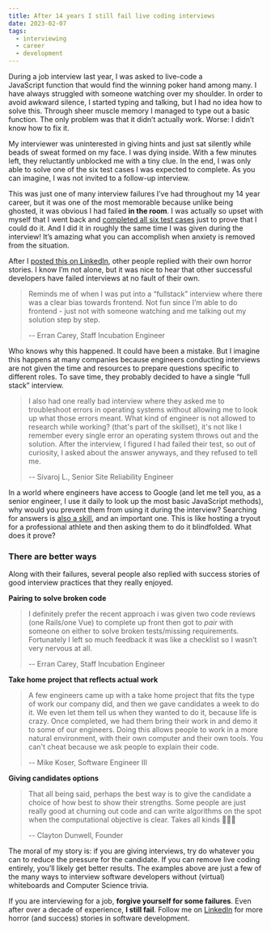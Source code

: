 ```yaml
---
title: After 14 years I still fail live coding interviews
date: 2023-02-07
tags:
  - interviewing
  - career
  - development
---
```


During a job interview last year, I was asked to live-code a JavaScript function that would find the winning poker hand among many. I have always struggled with someone watching over my shoulder. In order to avoid awkward silence, I started typing and talking, but I had no idea how to solve this. Through sheer muscle memory I managed to type out a basic function. The only problem was that it didn’t actually work. Worse: I didn’t know how to fix it.

My interviewer was uninterested in giving hints and just sat silently while beads of sweat formed on my face. I was dying inside. With a few minutes left, they reluctantly unblocked me with a tiny clue. In the end, I was only able to solve one of the six test cases I was expected to complete. As you can imagine, I was not invited to a follow-up interview.

This was just one of many interview failures I’ve had throughout my 14 year career, but it was one of the most memorable because unlike being ghosted, it was obvious I had failed **in the room**. I was actually so upset with myself
that I went back and [completed all six test cases](https://codepen.io/simpixelated/pen/MWomqem?editors=0012) just to prove that I could do it. And I did it in roughly the same time I was given during the interview! It’s amazing what you can accomplish when anxiety is removed from the situation.

After I [posted this on LinkedIn](https://www.linkedin.com/posts/jordankohl_texas-hold-em-activity-7013993305092890624-k8tn), other people replied with their own horror stories. I know I’m not alone, but it was nice to hear that other successful developers have failed interviews at no fault of their own.

> Reminds me of when I was put into a “fullstack” interview where there was a clear bias towards frontend. Not fun since I’m able to do frontend - just not with someone watching and me talking out my solution step by step.
>
> -- Erran Carey, Staff Incubation Engineer

Who knows why this happened. It could have been a mistake. But I imagine this happens at many companies because engineers conducting interviews are not given the time and resources to prepare questions specific to different roles. To save time, they probably decided to have a single “full stack” interview.

> I also had one really bad interview where they asked me to troubleshoot errors in operating systems without allowing me to look up what those errors meant. What kind of engineer is not allowed to research while working? (that's part of the skillset), it's not like I remember every single error an operating system throws out and the solution. After the interview, I figured I had failed their test, so out of curiosity, I asked about the answer anyways, and they refused to tell me.
>
> -- Sivaroj L., Senior Site Reliability Engineer

In a world where engineers have access to Google (and let me tell you, as a senior engineer, I use it daily to look up the most basic JavaScript methods), why would you prevent them from using it during the interview? Searching for answers is [also a skill](https://medium.com/how-i-learned-ruby-rails/why-googling-is-the-most-important-skill-a-developer-must-have-d69b89b22218), and an important one. This is like hosting a tryout for a professional athlete and then asking them to do it blindfolded. What does it prove?

### There are better ways

Along with their failures, several people also replied with success stories of good interview practices that they really enjoyed.

**Pairing to solve broken code**

> I definitely prefer the recent approach i was given two code reviews (one Rails/one Vue) to complete up front then got to _pair_ with someone on either to solve broken tests/missing requirements. Fortunately I left so much feedback it was like a checklist so I wasn’t very nervous at all.
>
> -- Erran Carey, Staff Incubation Engineer

**Take home project that reflects actual work**

> A few engineers came up with a take home project that fits the type of work our company did, and then we gave candidates a week to do it. We even let them tell us when they wanted to do it, because life is crazy. Once completed, we had them bring their work in and demo it to some of our engineers. Doing this allows people to work in a more natural environment, with their own computer and their own tools. You can't cheat because we ask people to explain their code.
>
> -- Mike Koser, Software Engineer III

**Giving candidates options**

> That all being said, perhaps the best way is to give the candidate a choice of how best to show their strengths. Some people are just really good at churning out code and can write algorithms on the spot when the computational objective is clear. Takes all kinds 🤷🏻‍♂️
>
> -- Clayton Dunwell, Founder

The moral of my story is: if you are giving interviews, try do whatever you can to reduce the pressure for the candidate. If you can remove live coding entirely, you’ll likely get better results. The examples above are just a few of the many ways to interview software developers without (virtual) whiteboards and Computer Science trivia.

If you are interviewing for a job, **forgive yourself for some failures**. Even after over a decade of experience, **I still fail**. Follow me on [LinkedIn](https://www.linkedin.com/in/jordankohl/) for more horror (and success) stories in software development.
